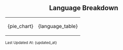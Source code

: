 <span align="center">

## Language Breakdown

</span>

<foreignObject>
<body xmlns="http://www.w3.org/1999/xhtml">
<table align="center">
<tr>
<td>

{pie_chart}

</td>
<td>

{language_table}

</td>
</tr>
</table>
</body>
</foreignObject>

<sub>
Last Updated At:
{updated_at}
</sub>